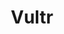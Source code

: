 ---
title: Vultr
menu:
  product_pharmer_0.1.0-alpha.2:
    identifier: vultr
    name: Vultr
    parent: cloud
    weight: 5
left_menu: product_pharmer_0.1.0-alpha.2 
---